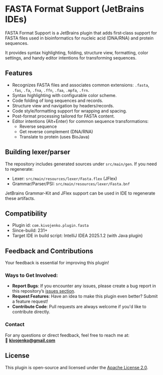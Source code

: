 # FASTA Format Support (JetBrains IDEs)

FASTA Format Support is a JetBrains plugin that adds first‑class support for FASTA files used in bioinformatics for nucleic acid (DNA/RNA) and protein sequences.

It provides syntax highlighting, folding, structure view, formatting, color settings, and handy editor intentions for transforming sequences.

## Features

- Recognizes FASTA files and associates common extensions: `.fasta`, `.fas`, `.fa`, `.fna`, `.ffn`, `.faa`, `.mpfa`, `.frn`.
- Syntax highlighting with configurable color scheme.
- Code folding of long sequences and records.
- Structure view and navigation by headers/records.
- Code style/formatting support for wrapping and spacing.
- Post-format processing tailored for FASTA content.
- Editor intentions (Alt+Enter) for common sequence transformations:
    - Reverse sequence
    - Get reverse complement (DNA/RNA)
    - Translate to protein (uses BioJava)

## Building lexer/parser

The repository includes generated sources under `src/main/gen`. If you need to regenerate:

- Lexer: `src/main/resources/lexer/Fasta.flex` (JFlex)
- Grammar/Parser/PSI: `src/main/resources/lexer/Fasta.bnf`

JetBrains Grammar-Kit and JFlex support can be used in IDE to regenerate these artifacts.

## Compatibility

- Plugin id: `com.kivojenko.plugin.fasta`
- Since-build: 231+
- Target IDE in build script: IntelliJ IDEA 2025.1.2 (with Java plugin)

## Feedback and Contributions

Your feedback is essential for improving this plugin!

### Ways to Get Involved:

- **Report Bugs**: If you encounter any issues, please create a bug report in this repository’s [issues section](#).
- **Request Features**: Have an idea to make this plugin even better? Submit a feature request!
- **Contribute Code**: Pull requests are always welcome if you'd like to contribute directly.

### Contact

For any questions or direct feedback, feel free to reach me at:  
📧 **kivojenko@gmail.com**

## License

This plugin is open-source and licensed under the [Apache License 2.0](LICENSE).
